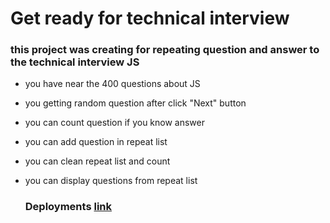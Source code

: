 # Get ready for technical interview

### this project was creating for repeating question and answer to the technical interview JS

- you have near the 400 questions about JS
- you getting random question after click "Next" button
- you can count question if you know answer
- you can add question in repeat list
- you can clean repeat list and count
- you can display questions from repeat list

  ### Deployments [link](https://vlaru.github.io/JS-questions/index.html)
